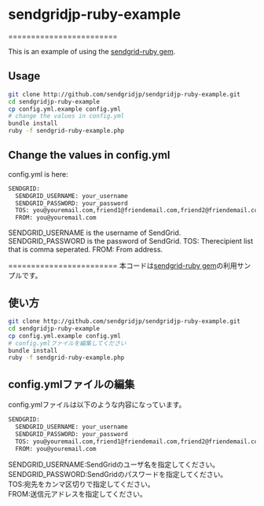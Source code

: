 # sendgridjp-ruby-example
========================

This is an example of using the [sendgrid-ruby gem](https://github.com/sendgridjp/sendgrid-ruby).

## Usage

```bash
git clone http://github.com/sendgridjp/sendgridjp-ruby-example.git
cd sendgridjp-ruby-example
cp config.yml.example config.yml
# change the values in config.yml
bundle install
ruby -f sendgrid-ruby-example.php
```

## Change the values in config.yml
config.yml is here:

```bash
SENDGRID:
  SENDGRID_USERNAME: your_username
  SENDGRID_PASSWORD: your_password
  TOS: you@youremail.com,friend1@friendemail.com,friend2@friendemail.com
  FROM: you@youremail.com
```
SENDGRID_USERNAME is the username of SendGrid.
SENDGRID_PASSWORD is the password of SendGrid.
TOS: Therecipient list that is comma seperated.
FROM: From address.


========================
 本コードは[sendgrid-ruby gem](https://github.com/sendgridjp/sendgrid-ruby)の利用サンプルです。

## 使い方

```bash
git clone http://github.com/sendgridjp/sendgridjp-ruby-example.git
cd sendgridjp-ruby-example
cp config.yml.example config.yml
# config.ymlファイルを編集してください
bundle install
ruby -f sendgrid-ruby-example.php
```

## config.ymlファイルの編集
config.ymlファイルは以下のような内容になっています。

```bash
SENDGRID:
  SENDGRID_USERNAME: your_username
  SENDGRID_PASSWORD: your_password
  TOS: you@youremail.com,friend1@friendemail.com,friend2@friendemail.com
  FROM: you@youremail.com
```
SENDGRID_USERNAME:SendGridのユーザ名を指定してください。  
SENDGRID_PASSWORD:SendGridのパスワードを指定してください。  
TOS:宛先をカンマ区切りで指定してください。  
FROM:送信元アドレスを指定してください。  


